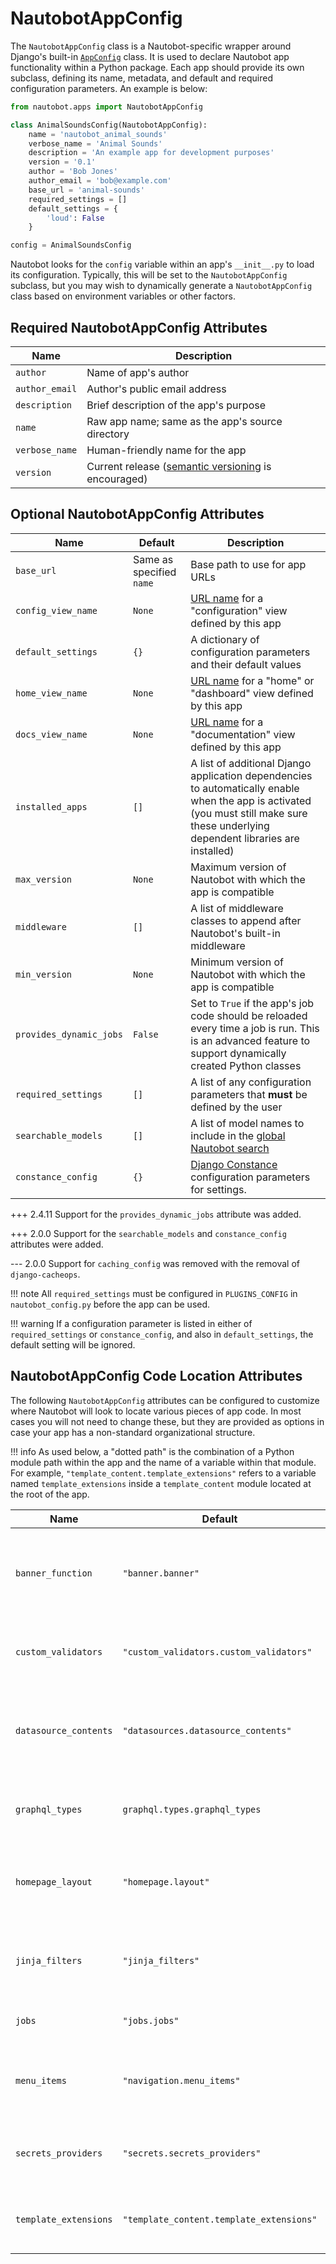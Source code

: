 # NautobotAppConfig

The `NautobotAppConfig` class is a Nautobot-specific wrapper around Django's built-in [`AppConfig`](https://docs.djangoproject.com/en/stable/ref/applications/) class. It is used to declare Nautobot app functionality within a Python package. Each app should provide its own subclass, defining its name, metadata, and default and required configuration parameters. An example is below:

```python
from nautobot.apps import NautobotAppConfig

class AnimalSoundsConfig(NautobotAppConfig):
    name = 'nautobot_animal_sounds'
    verbose_name = 'Animal Sounds'
    description = 'An example app for development purposes'
    version = '0.1'
    author = 'Bob Jones'
    author_email = 'bob@example.com'
    base_url = 'animal-sounds'
    required_settings = []
    default_settings = {
        'loud': False
    }

config = AnimalSoundsConfig
```

Nautobot looks for the `config` variable within an app's `__init__.py` to load its configuration. Typically, this will be set to the `NautobotAppConfig` subclass, but you may wish to dynamically generate a `NautobotAppConfig` class based on environment variables or other factors.

## Required NautobotAppConfig Attributes

| Name | Description |
| ---- | ----------- |
| `author` | Name of app's author |
| `author_email` | Author's public email address |
| `description` | Brief description of the app's purpose |
| `name` | Raw app name; same as the app's source directory |
| `verbose_name` | Human-friendly name for the app |
| `version` | Current release ([semantic versioning](https://semver.org/) is encouraged) |

## Optional NautobotAppConfig Attributes

| Name | Default | Description |
| ---- | ------- | ----------- |
| `base_url` | Same as specified `name` | Base path to use for app URLs |
| `config_view_name` | `None` | [URL name](configuration-view.md) for a "configuration" view defined by this app |
| `default_settings` | `{}` | A dictionary of configuration parameters and their default values |
| `home_view_name` | `None` | [URL name](configuration-view.md) for a "home" or "dashboard" view defined by this app |
| `docs_view_name` | `None` | [URL name](configuration-view.md) for a "documentation" view defined by this app |
| `installed_apps` | `[]` | A list of additional Django application dependencies to automatically enable when the app is activated (you must still make sure these underlying dependent libraries are installed) |
| `max_version` | `None` | Maximum version of Nautobot with which the app is compatible |
| `middleware` | `[]` | A list of middleware classes to append after Nautobot's built-in middleware |
| `min_version` | `None` | Minimum version of Nautobot with which the app is compatible |
| `provides_dynamic_jobs` | `False` | Set to `True` if the app's job code should be reloaded every time a job is run. This is an advanced feature to support dynamically created Python classes |
| `required_settings` | `[]` | A list of any configuration parameters that **must** be defined by the user |
| `searchable_models` | `[]` | A list of model names to include in the [global Nautobot search](models/global-search.md) |
| `constance_config` | `{}` | [Django Constance](database-backend-config.md) configuration parameters for settings. |

+++ 2.4.11
    Support for the `provides_dynamic_jobs` attribute was added.

+++ 2.0.0
    Support for the `searchable_models` and `constance_config` attributes were added.

--- 2.0.0
    Support for `caching_config` was removed with the removal of `django-cacheops`.

!!! note
    All `required_settings` must be configured in `PLUGINS_CONFIG` in `nautobot_config.py` before the app can be used.

!!! warning
    If a configuration parameter is listed in either of `required_settings` or `constance_config`, and also in `default_settings`, the default setting will be ignored.

## NautobotAppConfig Code Location Attributes

The following `NautobotAppConfig` attributes can be configured to customize where Nautobot will look to locate various pieces of app code. In most cases you will not need to change these, but they are provided as options in case your app has a non-standard organizational structure.

!!! info
    As used below, a "dotted path" is the combination of a Python module path within the app and the name of a variable within that module. For example, `"template_content.template_extensions"` refers to a variable named `template_extensions` inside a `template_content` module located at the root of the app.

| Name | Default | Description |
| ---- | ------- | ----------- |
| `banner_function` | `"banner.banner"` | Dotted path to a function that can render a custom [banner](ui-extensions/banners.md) |
| `custom_validators` | `"custom_validators.custom_validators"` | Dotted path to a list of [custom validator classes](platform-features/custom-validators.md) |
| `datasource_contents` | `"datasources.datasource_contents"` | Dotted path to a list of [datasource (Git, etc.) content types](platform-features/git-repository-content.md) to register |
| `graphql_types` | `graphql.types.graphql_types` | Dotted path to a list of [GraphQL type classes](models/graphql.md#creating-your-own-graphql-type-object) |
| `homepage_layout` | `"homepage.layout"` | Dotted path to a list of [home page items](ui-extensions/home-page.md) provided by the app |
| `jinja_filters` | `"jinja_filters"` | Path to a module that contains [Jinja2 filters](platform-features/jinja2-filters.md) to be registered |
| `jobs` | `"jobs.jobs"` | Dotted path to a list of [Job classes](platform-features/jobs.md) |
| `menu_items` | `"navigation.menu_items"` | Dotted path to a list of [navigation menu items](ui-extensions/navigation.md) provided by the app |
| `secrets_providers` | `"secrets.secrets_providers"` | Dotted path to a list of [secrets providers](platform-features/secrets-providers.md) in the app |
| `template_extensions` | `"template_content.template_extensions"` | Dotted path to a list of [template extension classes](ui-extensions/object-views.md) |
